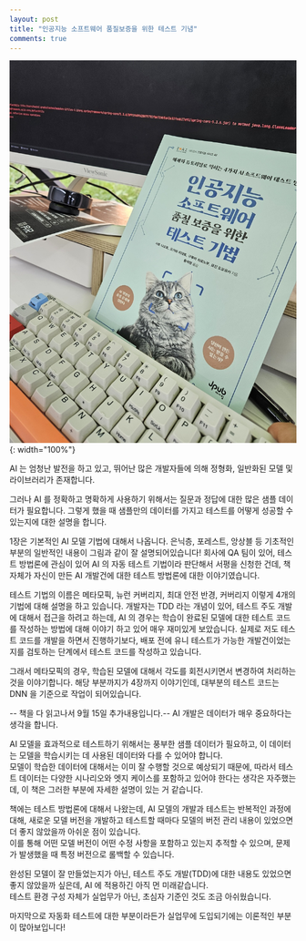 ```yaml
---
layout: post
title: "인공지능 소프트웨어 품질보증을 위한 테스트 기념"
comments: true
---
```



![simple3](/images/20230908ai.jpeg){: width="100%"}


AI 는 엄청난 발전을 하고 있고, 
뛰어난 많은 개발자들에 의해 정형화, 일반화된 모델 및 라이브러리가 존재합니다.

그러나 AI 를 정확하고 명확하게 사용하기 위해서는 질문과 정답에 대한 많은 샘플 데이터가 필요합니다.
그렇게 했을 때 샘플만의 데이터를 가지고 테스트를 어떻게 성공할 수 있는지에 대한 설명을 합니다.

1장은 기본적인 AI 모델 기법에 대해서 나옵니다. 은닉층, 포레스트, 앙상블 등 기초적인 부분의 일반적인 내용이 그림과 같이 잘 설명되어있습니다!
회사에 QA 팀이 있어, 테스트 방법론에 관심이 있어 AI 의 자동 테스트 기법이라 판단해서 서평을 신청한 건데, 
책 자체가 자신이 만든 AI 개발건에 대한 테스트 방법론에 대한 이야기였습니다.

테스트 기법의 이름은 메타모픽, 뉴런 커버리지, 최대 안전 반경, 커버리지 이렇게 4개의 기법에 대해 설명을 하고 있습니다.
개발자는 TDD 라는 개념이 있어, 테스트 주도 개발에 대해서 접근을 하려고 하는데, AI 의 경우는 학습이 완료된 모델에 대한 테스트 코드를 작성하는 방법에 대해 이야기 하고 있어 매우 재미있게 보았습니다. 
실제로 저도 테스트 코드를 개발을 하면서 진행하기보다, 배포 전에 유니 테스트가 가능한 개발건이었는지를 검토하는 단계에서 테스트 코드를 작성하고 있습니다.

그래서 메타모픽의 경우, 학습된 모델에 대해서 각도를 회전시키면서 변경하여 처리하는 것을 이야기합니다.
해당 부분까지가 4장까지 이야기인데, 대부분의 테스트 코드는 DNN 을 기준으로 작업이 되어있습니다. 

-- 책을 다 읽고나서 9월 15일 추가내용입니다.-- 
AI 개발은 데이터가 매우 중요하다는 생각을 합니다.

AI 모델을 효과적으로 테스트하기 위해서는 풍부한 샘플 데이터가 필요하고, 
이 데이터는 모델을 학습시키는 데 사용된 데이터와 다를 수 있어야 합니다.  
모델이 학습한 데이터에 대해서는 이미 잘 수행할 것으로 예상되기 때문에, 따라서 테스트 데이터는 다양한 시나리오와 엣지 케이스를 포함하고 있어야 한다는 생각은 자주했는데, 
이 책은 그러한 부분에 자세한 설명이 있는 거 같습니다. 

책에는 테스트 방법론에 대해서 나왔는데, AI 모델의 개발과 테스트는 반복적인 과정에 대해, 새로운 모델 버전을 개발하고 테스트할 때마다 모델의 버전 관리 내용이 있었으면 더 좋지 않았을까 아쉬운 점이 있습니다.  
이를 통해 어떤 모델 버전이 어떤 수정 사항을 포함하고 있는지 추적할 수 있으며, 문제가 발생했을 때 특정 버전으로 롤백할 수 있습니다.

완성된 모델이 잘 만들었는지가 아닌, 테스트 주도 개발(TDD)에 대한 내용도 있었으면 좋지 않았을까 싶은데, AI 에 적용하긴 아직 먼 미래같습니다.  
테스트 환경 구성 자체가 실업무가 아닌, 초심자 기준인 것도 조금 아쉬웠습니다.  

마지막으로 자동화 테스트에 대한 부분이라든가 실업무에 도입되기에는 이론적인 부분이 많아보입니다!